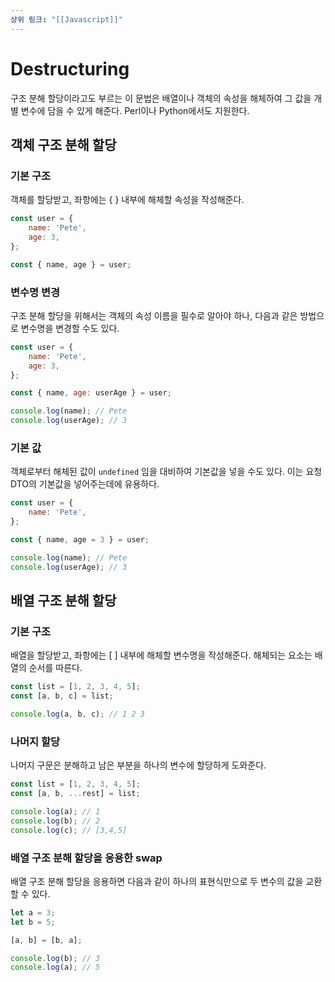 ```yaml
---
상위 링크: "[[Javascript]]"
---
```

# Destructuring
구조 분해 할당이라고도 부르는 이 문법은 배열이나 객체의 속성을 해체하여 그 값을 개별 변수에 담을 수 있게 해준다. Perl이나 Python에서도 지원한다.

## 객체 구조 분해 할당
### 기본 구조
객체를 할당받고, 좌항에는 { } 내부에 해체할 속성을 작성해준다.
```javascript
const user = {
	name: 'Pete',
	age: 3,
};

const { name, age } = user;
```

### 변수명 변경
구조 분해 할당을 위해서는 객체의 속성 이름을 필수로 알아야 하나, 다음과 같은 방법으로 변수명을 변경할 수도 있다.
```javascript
const user = {
	name: 'Pete',
	age: 3,
};

const { name, age: userAge } = user;

console.log(name); // Pete
console.log(userAge); // 3
```

### 기본 값
객체로부터 해체된 값이 `undefined` 임을 대비하여 기본값을 넣을 수도 있다. 이는 요청 DTO의 기본값을 넣어주는데에 유용하다.
```javascript
const user = {
	name: 'Pete',
};

const { name, age = 3 } = user;

console.log(name); // Pete
console.log(userAge); // 3
```

## 배열 구조 분해 할당
### 기본 구조
배열을 할당받고, 좌항에는 \[ ] 내부에 해체할 변수명을 작성해준다. 해체되는 요소는 배열의 순서를 따른다.
```javascript
const list = [1, 2, 3, 4, 5];
const [a, b, c] = list;

console.log(a, b, c); // 1 2 3
```

### 나머지 할당
나머지 구문은 분해하고 남은 부분을 하나의 변수에 할당하게 도와준다.
```javascript
const list = [1, 2, 3, 4, 5];
const [a, b, ...rest] = list;

console.log(a); // 1
console.log(b); // 2
console.log(c); // [3,4,5]
```

### 배열 구조 분해 할당을 응용한 swap
배열 구조 분해 할당을 응용하면 다음과 같이 하나의 표현식만으로 두 변수의 값을 교환할 수 있다.
```javascript
let a = 3;
let b = 5;

[a, b] = [b, a];

console.log(b); // 3
console.log(a); // 5
```